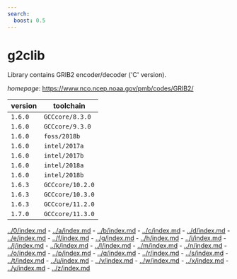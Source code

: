 ```yaml
---
search:
  boost: 0.5
---
```

# g2clib

Library contains GRIB2 encoder/decoder ('C' version).

*homepage*: <https://www.nco.ncep.noaa.gov/pmb/codes/GRIB2/>

version | toolchain
--------|----------
``1.6.0`` | ``GCCcore/8.3.0``
``1.6.0`` | ``GCCcore/9.3.0``
``1.6.0`` | ``foss/2018b``
``1.6.0`` | ``intel/2017a``
``1.6.0`` | ``intel/2017b``
``1.6.0`` | ``intel/2018a``
``1.6.0`` | ``intel/2018b``
``1.6.3`` | ``GCCcore/10.2.0``
``1.6.3`` | ``GCCcore/10.3.0``
``1.6.3`` | ``GCCcore/11.2.0``
``1.7.0`` | ``GCCcore/11.3.0``

[../0/index.md](0) - [../a/index.md](a) - [../b/index.md](b) - [../c/index.md](c) - [../d/index.md](d) - [../e/index.md](e) - [../f/index.md](f) - [../g/index.md](g) - [../h/index.md](h) - [../i/index.md](i) - [../j/index.md](j) - [../k/index.md](k) - [../l/index.md](l) - [../m/index.md](m) - [../n/index.md](n) - [../o/index.md](o) - [../p/index.md](p) - [../q/index.md](q) - [../r/index.md](r) - [../s/index.md](s) - [../t/index.md](t) - [../u/index.md](u) - [../v/index.md](v) - [../w/index.md](w) - [../x/index.md](x) - [../y/index.md](y) - [../z/index.md](z)

